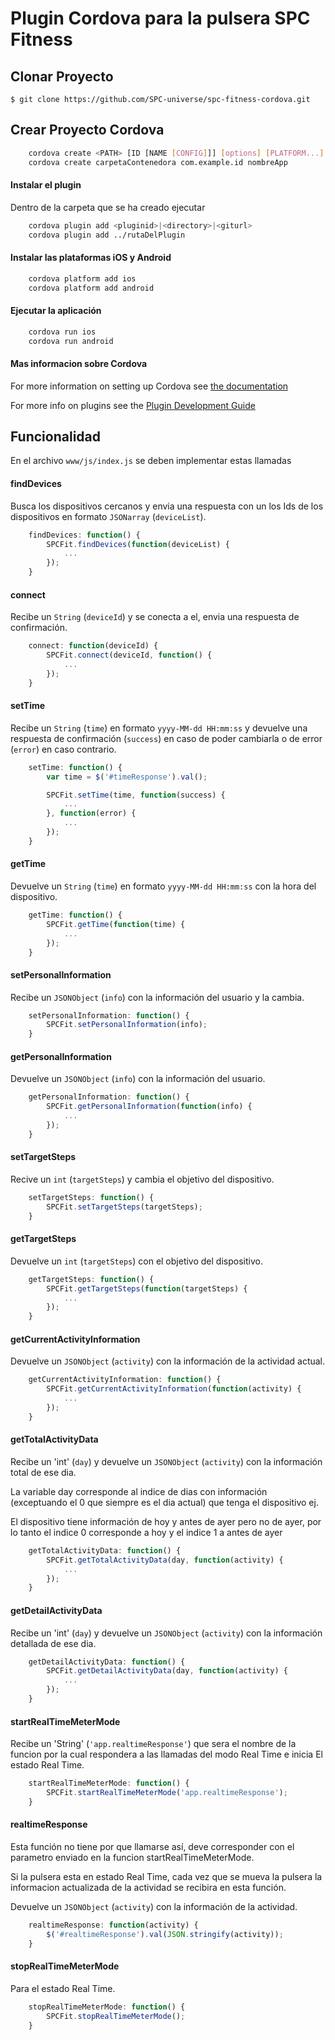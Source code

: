 # Plugin Cordova para la pulsera SPC Fitness

## Clonar Proyecto

    $ git clone https://github.com/SPC-universe/spc-fitness-cordova.git

## Crear Proyecto Cordova

```bash
    cordova create <PATH> [ID [NAME [CONFIG]]] [options] [PLATFORM...]
    cordova create carpetaContenedora com.example.id nombreApp
```

#### Instalar el plugin
    
Dentro de la carpeta que se ha creado ejecutar

```bash
    cordova plugin add <pluginid>|<directory>|<giturl>
    cordova plugin add ../rutaDelPlugin
```

#### Instalar las plataformas iOS y Android

```bash
    cordova platform add ios
    cordova platform add android
```
    
#### Ejecutar la aplicación

```bash
    cordova run ios
    cordova run android
```

#### Mas informacion sobre Cordova

For more information on setting up Cordova see [the documentation](http://cordova.apache.org/docs/en/4.0.0/guide_cli_index.md.html#The%20Command-Line%20Interface)

For more info on plugins see the [Plugin Development Guide](http://cordova.apache.org/docs/en/4.0.0/guide_hybrid_plugins_index.md.html#Plugin%20Development%20Guide)
    
## Funcionalidad

En el archivo `www/js/index.js` se deben implementar estas llamadas

#### findDevices

Busca los dispositivos cercanos y envia una respuesta con un los Ids de los dispositivos en formato `JSONarray` (`deviceList`).

```js
    findDevices: function() {
        SPCFit.findDevices(function(deviceList) {
            ...
        });
    }
```

#### connect

Recibe un `String` (`deviceId`) y se conecta a el, envia una respuesta de confirmación.

```js
    connect: function(deviceId) {
        SPCFit.connect(deviceId, function() {
            ...
        });
    }
```

#### setTime

Recibe un `String` (`time`) en formato `yyyy-MM-dd HH:mm:ss` y devuelve una respuesta de confirmación (`success`) en caso de poder cambiarla o de error (`error`) en caso contrario.

```js
    setTime: function() {
        var time = $('#timeResponse').val();

        SPCFit.setTime(time, function(success) {
            ...
        }, function(error) {
            ...
        });
    }
```

#### getTime

Devuelve un `String` (`time`) en formato `yyyy-MM-dd HH:mm:ss` con la hora del dispositivo.

```js
    getTime: function() {
        SPCFit.getTime(function(time) {
            ...
        });
    }
```

#### setPersonalInformation

Recibe un `JSONObject` (`info`) con la información del usuario y la cambia.

```js
    setPersonalInformation: function() {
        SPCFit.setPersonalInformation(info);
    }
```

#### getPersonalInformation

Devuelve un `JSONObject` (`info`) con la información del usuario.

```js
    getPersonalInformation: function() {
        SPCFit.getPersonalInformation(function(info) {
            ...
        });
    }
```

#### setTargetSteps

Recive un `int` (`targetSteps`) y cambia el objetivo del dispositivo.

```js
    setTargetSteps: function() {
        SPCFit.setTargetSteps(targetSteps);
    }
```

#### getTargetSteps

Devuelve un `int` (`targetSteps`) con el objetivo del dispositivo.

```js
    getTargetSteps: function() {
        SPCFit.getTargetSteps(function(targetSteps) {
            ...
        });
    }
```

#### getCurrentActivityInformation

Devuelve un `JSONObject` (`activity`) con la información de la actividad actual.

```js
    getCurrentActivityInformation: function() {
        SPCFit.getCurrentActivityInformation(function(activity) {
            ...
        });
    }
```

#### getTotalActivityData

Recibe un 'int' (`day`) y devuelve un `JSONObject` (`activity`) con la información total de ese dia.

La variable day corresponde al indice de dias con información (exceptuando el 0 que siempre es el dia actual) que tenga el dispositivo ej.

El dispositivo tiene información de hoy y antes de ayer pero no de ayer, por lo tanto el indice 0 corresponde a hoy y el indice 1 a antes de ayer

```js
    getTotalActivityData: function() {
        SPCFit.getTotalActivityData(day, function(activity) {
            ...
        });
    }
```

#### getDetailActivityData

Recibe un 'int' (`day`) y devuelve un `JSONObject` (`activity`) con la información detallada de ese dia.

```js
    getDetailActivityData: function() {
        SPCFit.getDetailActivityData(day, function(activity) {
            ...
        });
    }
```

#### startRealTimeMeterMode

Recibe un 'String' (`'app.realtimeResponse'`) que sera el nombre de la funcion por la cual respondera a las llamadas del modo Real Time e inicia El estado Real Time.

```js
    startRealTimeMeterMode: function() {
        SPCFit.startRealTimeMeterMode('app.realtimeResponse');
    }
```


#### realtimeResponse

Esta función no tiene por que llamarse así, deve corresponder con el parametro enviado en la funcion startRealTimeMeterMode.

Si la pulsera esta en estado Real Time, cada vez que se mueva la pulsera la informacion actualizada de la actividad se recibira en esta función. 

Devuelve un `JSONObject` (`activity`) con la información de la actividad.

```js
    realtimeResponse: function(activity) {
        $('#realtimeResponse').val(JSON.stringify(activity));
    }
```

#### stopRealTimeMeterMode

Para el estado Real Time.

```js
    stopRealTimeMeterMode: function() {
        SPCFit.stopRealTimeMeterMode();
    }
```

